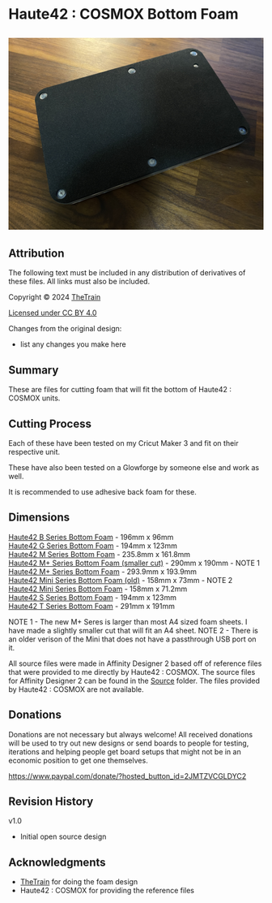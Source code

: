 # Haute42 : COSMOX Bottom Foam
![Haute42 : COSMOX Bottom Foam](Assets/Haute42_Bottom_Foam_1.JPG)
---

## Attribution

The following text must be included in any distribution of derivatives of these files. All links must also be included.

Copyright © 2024 [TheTrain](https://github.com/TheTrainGoes)

[Licensed under CC BY 4.0](https://creativecommons.org/licenses/by/4.0/)

Changes from the original design:
  - list any changes you make here


## Summary

These are files for cutting foam that will fit the bottom of Haute42 : COSMOX units.

## Cutting Process

Each of these have been tested on my Cricut Maker 3 and fit on their respective unit.

These have also been tested on a Glowforge by someone else and work as well.

It is recommended to use adhesive back foam for these.

## Dimensions

[Haute42 B Series Bottom Foam](Cut%20Files/Haute42%20B%20Series%20Bottom%20Foam.svg) - 196mm x 96mm<br/>
[Haute42 G Series Bottom Foam](Cut%20Files/Haute42%20G%20Series%20Bottom%20Foam.svg) - 194mm x 123mm<br/>
[Haute42 M Series Bottom Foam](Cut%20Files/Haute42%20M%20Series%20Bottom%20Foam.svg) - 235.8mm x 161.8mm<br/>
[Haute42 M+ Series Bottom Foam (smaller cut)](Cut%20Files/Haute42%20M%2B%20Series%20Bottom%20Foam%20(smaller%20cut).svg) - 290mm x 190mm - NOTE 1<br/>
[Haute42 M+ Series Bottom Foam](Cut%20Files/Haute42%20M%2B%20Series%20Bottom%20Foam.svg) - 293.9mm x 193.9mm<br/>
[Haute42 Mini Series Bottom Foam (old)](Cut%20Files/Haute42%20Mini%20Series%20Bottom%20Foam%20(old).svg) - 158mm x 73mm - NOTE 2<br/>
[Haute42 Mini Series Bottom Foam](Cut%20Files/Haute42%20Mini%20Series%20Bottom%20Foam.svg) - 158mm x 71.2mm<br/>
[Haute42 S Series Bottom Foam](Cut%20Files/Haute42%20S%20Series%20Bottom%20Foam.svg) - 194mm x 123mm<br/>
[Haute42 T Series Bottom Foam](Cut%20Files/Haute42%20T%20Series%20Bottom%20Foam.svg) - 291mm x 191mm<br/>

NOTE 1 - The new M+ Seres is larger than most A4 sized foam sheets.  I have made a slightly smaller cut that will fit an A4 sheet.
NOTE 2 - There is an older verison of the Mini that does not have a passthrough USB port on it.  

All source files were made in Affinity Designer 2 based off of reference files that were provided to me directly by Haute42 : COSMOX.  The source files for Affinity Designer 2 can be found in the [Source](Source%20Files/) folder.  The files provided by Haute42 : COSMOX are not available.

## Donations

Donations are not necessary but always welcome!  All received donations will be used to try out new designs or send boards to people for testing, iterations and helping people get board setups that might not be in an economic position to get one themselves.

https://www.paypal.com/donate/?hosted_button_id=2JMTZVCGLDYC2

## Revision History

v1.0
- Initial open source design

## Acknowledgments

- [TheTrain](https://github.com/TheTrainGoes) for doing the foam design
- Haute42 : COSMOX for providing the reference files
